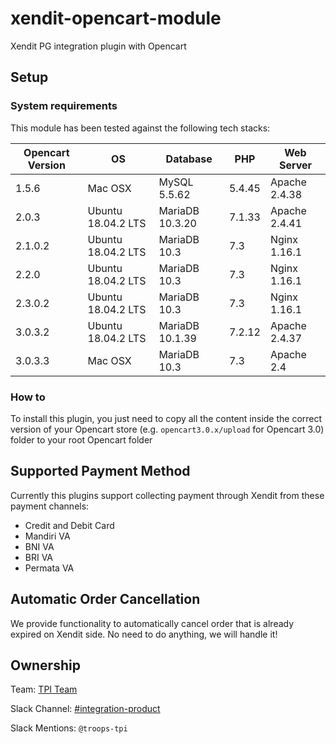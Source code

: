 # xendit-opencart-module
Xendit PG integration plugin with Opencart

## Setup
### System requirements
This module has been tested against the following tech stacks:

| Opencart Version | OS | Database | PHP | Web Server |
| --- | --- | --- | --- | --- |
| 1.5.6 | Mac OSX | MySQL 5.5.62 | 5.4.45 | Apache 2.4.38 |
| 2.0.3 | Ubuntu 18.04.2 LTS | MariaDB 10.3.20 | 7.1.33 | Apache 2.4.41 |
| 2.1.0.2 | Ubuntu 18.04.2 LTS | MariaDB 10.3 | 7.3 | Nginx 1.16.1 |
| 2.2.0 | Ubuntu 18.04.2 LTS | MariaDB 10.3 | 7.3 | Nginx 1.16.1 |
| 2.3.0.2 | Ubuntu 18.04.2 LTS | MariaDB 10.3 | 7.3 | Nginx 1.16.1 |
| 3.0.3.2 | Ubuntu 18.04.2 LTS | MariaDB 10.1.39 | 7.2.12 | Apache 2.4.37 |
| 3.0.3.3 | Mac OSX | MariaDB 10.3 | 7.3 | Apache 2.4 |

### How to
To install this plugin, you just need to copy all the content inside the correct version of your Opencart store (e.g. `opencart3.0.x/upload` for Opencart 3.0) folder to your root Opencart folder

## Supported Payment Method
Currently this plugins support collecting payment through Xendit from these payment channels:
- Credit and Debit Card 
- Mandiri VA
- BNI VA
- BRI VA
- Permata VA

## Automatic Order Cancellation
We provide functionality to automatically cancel order that is already expired on Xendit side. No need to do anything, we will handle it!

## Ownership

Team: [TPI Team](https://www.draw.io/?state=%7B%22ids%22:%5B%221Vk1zqYgX2YqjJYieQ6qDPh0PhB2yAd0j%22%5D,%22action%22:%22open%22,%22userId%22:%22104938211257040552218%22%7D)

Slack Channel: [#integration-product](https://xendit.slack.com/messages/integration-product)

Slack Mentions: `@troops-tpi`
